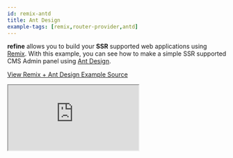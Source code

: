 ```yaml
---
id: remix-antd
title: Ant Design
example-tags: [remix,router-provider,antd]
---
```


**refine** allows you to build your **SSR** supported web applications using [Remix](https://remix.run/). With this example, you can see how to make a simple SSR supported CMS Admin panel using [Ant Design](https://ant.design/).


[View Remix + Ant Design Example Source](https://github.com/pankod/refine/tree/master/examples/remix/antd)

<iframe loading="lazy" src="https://stackblitz.com/github/pankod/refine/tree/master/examples/remix/antd/?embed=1&view=preview&theme=dark&preset=node&ctl=1"
style={{width: "100%", height:"80vh", border: "0px", borderRadius: "8px", overflow:"hidden"}}
    title="refine-remix-antd-example"
></iframe>

